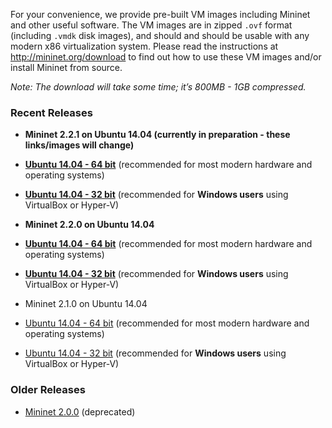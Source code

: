 For your convenience, we provide pre-built VM images including Mininet and other useful software. The VM images are in zipped `.ovf` format (including `.vmdk` disk images), and should and should be usable with any modern x86 virtualization system. Please read the instructions at http://mininet.org/download to find out how to use these VM images and/or install Mininet from source. 

_Note: The download will take some time; it’s 800MB - 1GB compressed._

### Recent Releases

* **Mininet 2.2.1 on Ubuntu 14.04 (currently in preparation - these links/images will change)**
 * **[Ubuntu 14.04 - 64 bit](http://downloads.mininet.org/mininet-2.2.1-150416-ubuntu-14.04-server-amd64.zip)** (recommended for most modern hardware and operating systems)
 * **[Ubuntu 14.04 - 32 bit](http://downloads.mininet.org/mininet-2.2.1-150416-ubuntu-14.04-server-i386.zip)** (recommended for **Windows users** using VirtualBox or Hyper-V)

* **Mininet 2.2.0 on Ubuntu 14.04**

 * **[Ubuntu 14.04 - 64 bit](http://downloads.mininet.org/mininet-2.2.0-150106-ubuntu-14.04-server-amd64.zip)** (recommended for most modern hardware and operating systems)
 * **[Ubuntu 14.04 - 32 bit](http://downloads.mininet.org/mininet-2.2.0-150106-ubuntu-14.04-server-i386.zip)** (recommended for **Windows users** using VirtualBox or Hyper-V)

* Mininet 2.1.0 on Ubuntu 14.04

 * [Ubuntu 14.04 - 64 bit](http://downloads.mininet.org/mininet-2.1.0p2-140718-ubuntu-14.04-server-amd64-ovf.zip) (recommended for most modern hardware and operating systems)
 * [Ubuntu 14.04 - 32 bit](http://downloads.mininet.org/mininet-2.1.0p2-140718-ubuntu-14.04-server-i386-ovf.zip) (recommended for **Windows users** using VirtualBox or Hyper-V)

### Older Releases

* [Mininet 2.0.0](https://github.com/mininet/mininet/downloads/) (deprecated)
